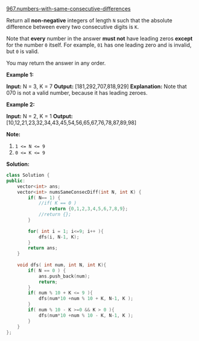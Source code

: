 [967.numbers-with-same-consecutive-differences](https://leetcode.com/problems/numbers-with-same-consecutive-differences/)  

Return all **non-negative** integers of length `N` such that the absolute difference between every two consecutive digits is `K`.

Note that **every** number in the answer **must not** have leading zeros **except** for the number `0` itself. For example, `01` has one leading zero and is invalid, but `0` is valid.

You may return the answer in any order.

**Example 1:**

**Input:** N = 3, K = 7
**Output:** \[181,292,707,818,929\]
**Explanation:** Note that 070 is not a valid number, because it has leading zeroes.

**Example 2:**

**Input:** N = 2, K = 1
**Output:** \[10,12,21,23,32,34,43,45,54,56,65,67,76,78,87,89,98\]

**Note:**

1.  `1 <= N <= 9`
2.  `0 <= K <= 9`  



**Solution:**  

```cpp
class Solution {
public:
    vector<int> ans;
    vector<int> numsSameConsecDiff(int N, int K) {
        if( N== 1) {
            //if( K == 0 )
                return {0,1,2,3,4,5,6,7,8,9};   
            //return {};
        }
        
        for( int i = 1; i<=9; i++ ){
            dfs(i, N-1, K);
        }
        return ans;
    }
    
    void dfs( int num, int N, int K){
        if( N == 0 ) {
            ans.push_back(num);
            return;
        }
        if( num % 10 + K <= 9 ){
            dfs(num*10 +num % 10 + K, N-1, K );
        }
        if( num % 10 - K >=0 && K > 0 ){
            dfs(num*10 +num % 10 - K, N-1, K );
        }
    }
};
```
      